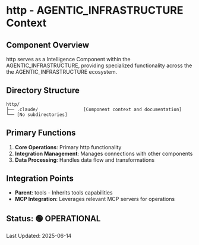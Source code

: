 # http - AGENTIC_INFRASTRUCTURE Context

## Component Overview

http serves as a Intelligence Component within the AGENTIC_INFRASTRUCTURE, providing specialized functionality across the the AGENTIC_INFRASTRUCTURE ecosystem.

## Directory Structure

```
http/
├── .claude/                 [Component context and documentation]
└── [No subdirectories]
```

## Primary Functions

1. **Core Operations**: Primary http functionality
2. **Integration Management**: Manages connections with other components
3. **Data Processing**: Handles data flow and transformations

## Integration Points

- **Parent**: tools - Inherits tools capabilities
- **MCP Integration**: Leverages relevant MCP servers for operations
  
## Status: 🟢 OPERATIONAL

Last Updated: 2025-06-14
